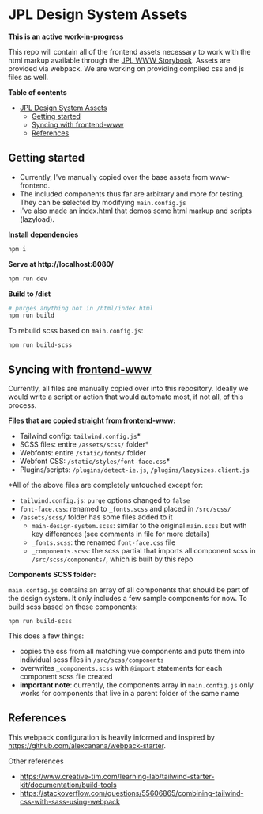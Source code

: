 # JPL Design System Assets

**This is an active work-in-progress**

This repo will contain all of the frontend assets necessary to work with the html markup available through the [JPL WWW Storybook](https://designlabinternal.domain/storybook/). Assets are provided via webpack. We are working on providing compiled css and js files as well.

**Table of contents**

- [JPL Design System Assets](#jpl-design-system-assets)
  - [Getting started](#getting-started)
  - [Syncing with frontend-www](#syncing-with-frontend-www)
  - [References](#references)

## Getting started

- Currently, I've manually copied over the base assets from www-frontend.
- The included components thus far are arbitrary and more for testing. They can be selected by modifying `main.config.js`
- I've also made an index.html that demos some html markup and scripts (lazyload).

**Install dependencies**

```sh
npm i
```

**Serve at http://localhost:8080/**

```sh
npm run dev
```

**Build to /dist**

```sh
# purges anything not in /html/index.html
npm run build
```

To rebuild scss based on `main.config.js`:

```
npm run build-scss
```

## Syncing with [frontend-www](https://github.com/nasa-jpl/www-frontend)

Currently, all files are manually copied over into this repository. Ideally we would write a script or action that would automate most, if not all, of this process.

**Files that are copied straight from [frontend-www](https://github.com/nasa-jpl/www-frontend):**

- Tailwind config: `tailwind.config.js`\*
- SCSS files: entire `/assets/scss/` folder\*
- Webfonts: entire `/static/fonts/` folder
- Webfont CSS: `/static/styles/font-face.css`\*
- Plugins/scripts: `/plugins/detect-ie.js`, `/plugins/lazysizes.client.js`

\*All of the above files are completely untouched except for:

- `tailwind.config.js`: `purge` options changed to `false`
- `font-face.css`: renamed to `_fonts.scss` and placed in `/src/scss/`
- `/assets/scss/` folder has some files added to it
  - `main-design-system.scss`: similar to the original `main.scss` but with key differences (see comments in file for more details)
  - `_fonts.scss`: the renamed `font-face.css` file
  - `_components.scss`: the scss partial that imports all component scss in `/src/scss/components/`, which is built by this repo

**Components SCSS folder:**

`main.config.js` contains an array of all components that should be part of the design system. It only includes a few sample components for now. To build scss based on these components:

```
npm run build-scss
```

This does a few things:

- copies the css from all matching vue components and puts them into individual scss files in `/src/scss/components`
- overwrites `_components.scss` with `@import` statements for each component scss file created
- **important note**: currently, the components array in `main.config.js` only works for components that live in a parent folder of the same name

## References

This webpack configuration is heavily informed and inspired by https://github.com/alexcanana/webpack-starter.

Other references

- https://www.creative-tim.com/learning-lab/tailwind-starter-kit/documentation/build-tools
- https://stackoverflow.com/questions/55606865/combining-tailwind-css-with-sass-using-webpack
